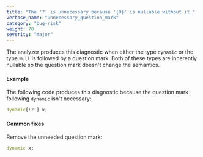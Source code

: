```yaml
---
title: "The '?' is unnecessary because '{0}' is nullable without it."
verbose_name: "unnecessary_question_mark"
category: "bug-risk"
weight: 70
severity: "major"
---
```

The analyzer produces this diagnostic when either the type `dynamic` or the
type `Null` is followed by a question mark. Both of these types are
inherently nullable so the question mark doesn't change the semantics.

#### Example

The following code produces this diagnostic because the question mark
following `dynamic` isn't necessary:

```dart
dynamic[!?!] x;
```

#### Common fixes

Remove the unneeded question mark:

```dart
dynamic x;
```
